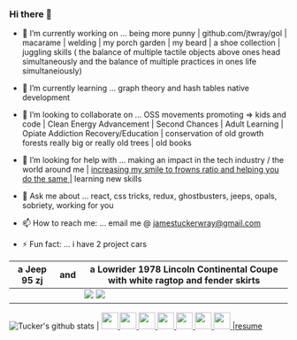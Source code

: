### Hi there 👋

<!--
**jtwray/jtwray** is a ✨ _special_ ✨ repository because its `README.md` (this file) appears on your GitHub profile. 

Here are some ideas to get you started:-->

- 🔭 I’m currently working on ... being more punny | github.com/jtwray/gol | macarame  | welding | my porch garden | my beard | a shoe collection | juggling skills ( the balance of multiple tactile objects above ones head simultaneously and the balance of multiple practices in ones life simultaneiously)

- 🌱 I’m currently learning ... graph theory and hash tables native development 

- 👯 I’m looking to collaborate on ... OSS movements promoting => kids and code | Clean Energy Advancement | Second Chances | Adult Learning | Opiate Addiction Recovery/Education | conservation of old growth forests really big or really old trees | old books

- 🤔 I’m looking for help with ... making an impact in the tech industry / the world around me | [increasing my smile to frowns ratio and helping you do the same ](https://www.cnbc.com/2018/02/02/apple-co-founder-steve-wozniaks-simple-formula-for-happiness.html) | learning new skills  

- 💬 Ask me about ...  react, css tricks, redux, ghostbusters, jeeps, opals, sobriety, working for you  

- 📫 How to reach me: ...  email me @ jamestuckerwray@gmail.com

- ⚡ Fun fact: ... i have 2 project cars 

                                     
|a Jeep 95 zj | and | a Lowrider 1978 Lincoln Continental Coupe with white ragtop and fender skirts |
|-------|-----|------------|
| ||<img src="https://i.imgur.com/o5dv9pht.png?1"/>  <img src="https://i.imgur.com/FkXGfYZt.png?1"/>  |

![Tucker's github stats](https://github-readme-stats.vercel.app/api?username=jtwray) |            [<img src="https://github.com/favicon.ico" width="30"> ](https://github.com/jtwray)   [ <img src="https://static.licdn.com/sc/h/al2o9zrvru7aqj8e1x2rzsrca" width="30"> ](https://www.linkedin.com/in/jtwray/)  [<img src="https://dev.to/favicon.ico" width="30"> ](https://dev.to/tuckerwray)   [<img src="https://tuckerwray.me/favicon.ico" width="30"> ](https://tuckerwray.me) [<img src="https://codesandbox.io/favicon.ico" width="30"> ](https://codesandbox.io/u/jtwray)  [<img src="https://codepen.io/favicon.ico" width="30"> ](https://codepen.io/jtwray) [<img src="https://stackoverflow.com/favicon.ico" width="30"> ](https://stackoverflow.com/users/10765227/tucker-wray)   |<a href="https://tuckerwray-resume-fullstackweb.netlify.app/">resume</a>
